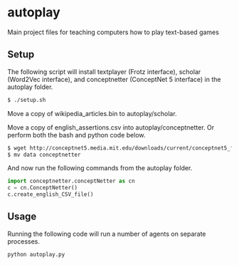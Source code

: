 
# autoplay

Main project files for teaching computers how to play text-based games

## Setup

The following script will install textplayer (Frotz interface), scholar (Word2Vec interface), and conceptnetter (ConceptNet 5 interface) in the autoplay folder.

```bash
$ ./setup.sh
```

Move a copy of wikipedia_articles.bin to autoplay/scholar.

Move a copy of english_assertions.csv into autoplay/conceptnetter.
Or perform both the bash and python code below.

```bash
$ wget http://conceptnet5.media.mit.edu/downloads/current/conceptnet5_flat_csv_5.4.tar.bz2
$ mv data conceptnetter
```
And now run the following commands from the autoplay folder.
```python
import conceptnetter.conceptNetter as cn
c = cn.ConceptNetter()
c.create_english_CSV_file()
```

## Usage

Running the following code will run a number of agents on separate processes.

```python
python autoplay.py
```
